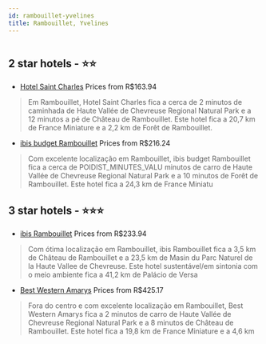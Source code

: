 ```yaml
---
id: rambouillet-yvelines
title: Rambouillet, Yvelines
---
```


<center><img src="https://i.travelapi.com/hotels/5000000/4450000/4441100/4441089/ab1789c5_z.jpg" alt="" /></center>


##  2 star hotels - ⭐️⭐️

-    [Hotel Saint Charles](https://www.hurb.com/br/aud/https://www.hurb.com/br/hotels/rambouillet/hotel-saint-charles-HT-8F5J?cmp=18055) Prices from R$163.94
   > Em Rambouillet, Hotel Saint Charles fica a cerca de 2 minutos de caminhada de Haute Vallée de Chevreuse Regional Natural Park e a 12 minutos a pé de Château de Rambouillet.  Este hotel fica a 20,7 km de France Miniature e a 2,2 km de Forêt de Rambouillet.
-    [ibis budget Rambouillet](https://www.hurb.com/br/aud/https://www.hurb.com/br/hotels/rambouillet/ibis-budget-rambouillet-HT-40KI?cmp=18055) Prices from R$216.24
   > Com excelente localização em Rambouillet, ibis budget Rambouillet fica a cerca de POIDIST_MINUTES_VALU minutos de carro de Haute Vallée de Chevreuse Regional Natural Park e a 10 minutos de Forêt de Rambouillet.  Este hotel fica a 24,3 km de France Miniatu

##  3 star hotels - ⭐️⭐️⭐️

-    [ibis Rambouillet](https://www.hurb.com/br/aud/https://www.hurb.com/br/hotels/rambouillet/ibis-rambouillet-HT-8OP0?cmp=18055) Prices from R$233.94
   > Com ótima localização em Rambouillet, ibis Rambouillet fica a 3,5 km de Château de Rambouillet e a 23,5 km de Masin du Parc Naturel de la Haute Vallee de Chevreuse.  Este hotel sustentável/em sintonia com o meio ambiente fica a 41,2 km de Palácio de Versa
-    [Best Western Amarys](https://www.hurb.com/br/aud/https://www.hurb.com/br/hotels/rambouillet/best-western-amarys-HT-7BED?cmp=18055) Prices from R$425.17
   > Fora do centro e com excelente localização em Rambouillet, Best Western Amarys fica a 2 minutos de carro de Haute Vallée de Chevreuse Regional Natural Park e a 8 minutos de Château de Rambouillet.  Este hotel fica a 19,8 km de France Miniature e a 4,6 km 

